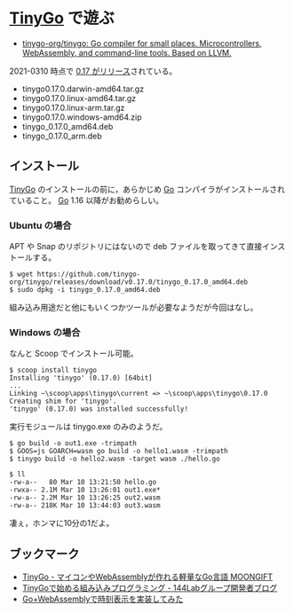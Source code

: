 # [TinyGo] で遊ぶ

- [tinygo-org/tinygo: Go compiler for small places. Microcontrollers, WebAssembly, and command-line tools. Based on LLVM.](https://github.com/tinygo-org/tinygo)

2021-0310 時点で [0.17 がリリース](https://github.com/tinygo-org/tinygo/releases/tag/v0.17.0 "Release 0.17.0 · tinygo-org/tinygo")されている。

- tinygo0.17.0.darwin-amd64.tar.gz
- tinygo0.17.0.linux-amd64.tar.gz
- tinygo0.17.0.linux-arm.tar.gz
- tinygo0.17.0.windows-amd64.zip
- tinygo_0.17.0_amd64.deb
- tinygo_0.17.0_arm.deb

## インストール

[TinyGo] のインストールの前に，あらかじめ [Go] コンパイラがインストールされていること。
[Go] 1.16 以降がお勧めらしい。

### Ubuntu の場合

APT や Snap のリポジトリにはないので deb ファイルを取ってきて直接インストールする。

```
$ wget https://github.com/tinygo-org/tinygo/releases/download/v0.17.0/tinygo_0.17.0_amd64.deb
$ sudo dpkg -i tinygo_0.17.0_amd64.deb
```

組み込み用途だと他にもいくつかツールが必要なようだが今回はなし。

### Windows の場合

なんと Scoop でインストール可能。

```
$ scoop install tinygo
Installing 'tinygo' (0.17.0) [64bit]
...
Linking ~\scoop\apps\tinygo\current => ~\scoop\apps\tinygo\0.17.0
Creating shim for 'tinygo'.
'tinygo' (0.17.0) was installed successfully!
```

実行モジュールは tinygo.exe のみのようだ。




```
$ go build -o out1.exe -trimpath
$ GOOS=js GOARCH=wasm go build -o hello1.wasm -trimpath
$ tinygo build -o hello2.wasm -target wasm ./hello.go
```

```
$ ll
-rw-a--   80 Mar 10 13:21:50 hello.go
-rwxa-- 2.1M Mar 10 13:26:01 out1.exe*
-rw-a-- 2.2M Mar 10 13:26:25 out2.wasm
-rw-a-- 218K Mar 10 13:44:03 out3.wasm
```

凄ぇ，ホンマに10分の1だよ。



## ブックマーク

- [TinyGo - マイコンやWebAssemblyが作れる軽量なGo言語 MOONGIFT](https://www.moongift.jp/2019/09/tinygo-%E3%83%9E%E3%82%A4%E3%82%B3%E3%83%B3%E3%82%84webassembly%E3%81%8C%E4%BD%9C%E3%82%8C%E3%82%8B%E8%BB%BD%E9%87%8F%E3%81%AAgo%E8%A8%80%E8%AA%9E/)
- [TinyGoで始める組み込みプログラミング - 144Labグループ開発者ブログ](https://tech.144lab.com/entry/tinygo)
- [Go+WebAssemblyで時刻表示を実装してみた](https://zenn.dev/komisan19/articles/aec74dd8223095)

[TinyGo]: https://tinygo.org/ "TinyGo - Go on Microcontrollers and WASM"
[Go]: https://go.dev/
